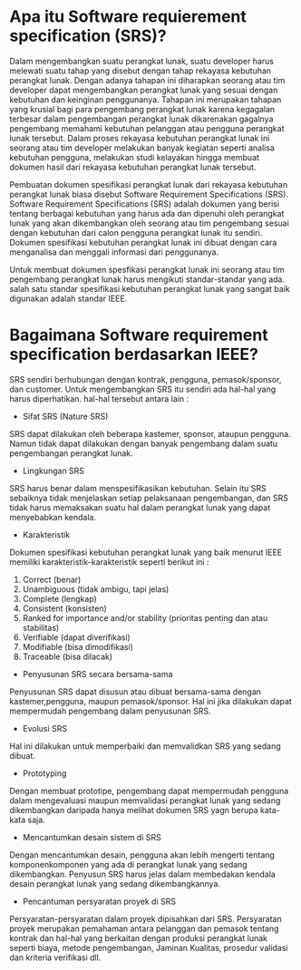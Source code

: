 # Apa itu Software requierement specification (SRS)?

Dalam mengembangkan suatu perangkat lunak, suatu developer harus melewati suatu tahap yang disebut dengan tahap rekayasa kebutuhan perangkat lunak. Dengan adanya tahapan ini diharapkan seorang atau tim developer dapat mengembangkan perangkat lunak yang sesuai dengan kebutuhan dan keinginan penggunanya. Tahapan ini merupakan tahapan yang krusial bagi para pengembang perangkat lunak karena
kegagalan terbesar dalam pengembangan perangkat lunak dikarenakan gagalnya pengembang memahami kebutuhan pelanggan atau pengguna perangkat lunak tersebut. Dalam proses rekayasa kebutuhan perangkat lunak ini seorang atau tim developer melakukan banyak kegiatan seperti analisa kebutuhan pengguna, melakukan studi kelayakan hingga membuat dokumen hasil dari rekayasa kebutuhan perangkat lunak tersebut. 

Pembuatan dokumen spesifikasi perangkat lunak dari rekayasa kebutuhan perangkat lunak biasa disebut Software Requirement Specifications (SRS). Software Requirement Specifications (SRS) adalah dokumen yang berisi tentang berbagai kebutuhan yang harus ada dan dipenuhi oleh perangkat lunak yang akan dikembangkan oleh seorang atau tim pengembang sesuai dengan kebutuhan dari calon pengguna perangkat lunak itu sendiri. Dokumen spesifikasi kebutuhan perangkat lunak ini dibuat dengan cara menganalisa dan menggali informasi dari penggunanya. 

Untuk membuat dokumen spesfikasi perangkat lunak ini seorang atau tim pengembang perangkat lunak harus mengikuti standar-standar yang ada. salah satu standar spesifikasi kebutuhan perangkat lunak yang sangat baik digunakan adalah standar IEEE.

# Bagaimana Software requirement specification berdasarkan IEEE?

SRS sendiri berhubungan dengan kontrak, pengguna, pemasok/sponsor, dan customer.
Untuk mengembangkan SRS itu sendiri ada hal-hal yang harus diperhatikan. hal-hal
tersebut antara lain :

- Sifat SRS (Nature SRS)

SRS dapat dilakukan oleh beberapa kastemer, sponsor, ataupun pengguna. Namun tidak
dapat dilakukan dengan banyak pengembang dalam suatu pengembangan perangkat
lunak.

- Lingkungan SRS

SRS harus benar dalam menspesifikasikan kebutuhan. Selain itu SRS sebaiknya tidak
menjelaskan setiap pelaksanaan pengembangan, dan SRS tidak harus memaksakan
suatu hal dalam perangkat lunak yang dapat menyebabkan kendala.

- Karakteristik

Dokumen spesifikasi kebutuhan perangkat lunak yang baik menurut IEEE memiliki
karakteristik-karakteristik seperti berikut ini :

1. Correct (benar)
2. Unambiguous (tidak ambigu, tapi jelas)
3. Complete (lengkap)
4. Consistent (konsisten)
5. Ranked for importance and/or stability (prioritas penting dan atau stabilitas)
6. Verifiable (dapat diverifikasi)
7. Modifiable (bisa dimodifikasi)
8. Traceable (bisa dilacak)

- Penyusunan SRS secara bersama-sama

Penyusunan SRS dapat disusun atau dibuat bersama-sama dengan kastemer,pengguna,
maupun pemasok/sponsor. Hal ini jika dilakukan dapat mempermudah pengembang
dalam penyusunan SRS.

- Evolusi SRS

Hal ini dilakukan untuk memperbaiki dan memvalidkan SRS yang sedang dibuat.

- Prototyping

Dengan membuat prototipe, pengembang dapat mempermudah pengguna dalam
mengevaluasi maupun memvalidasi perangkat lunak yang sedang dikembangkan
daripada hanya melihat dokumen SRS yagn berupa kata-kata saja.

- Mencantumkan desain sistem di SRS

Dengan mencantumkan desain, pengguna akan lebih mengerti tentang komponenkomponen yang ada di perangkat lunak yang sedang dikembangkan. Penyusun SRS
harus jelas dalam membedakan kendala desain perangkat lunak yang sedang
dikembangkannya.

- Pencantuman persyaratan proyek di SRS

Persyaratan-persyaratan dalam proyek dipisahkan dari SRS. Persyaratan proyek
merupakan pemahaman antara pelanggan dan pemasok tentang kontrak dan hal-hal
yang berkaitan dengan produksi perangkat lunak seperti biaya, metode pengembangan,
Jaminan Kualitas, prosedur validasi dan kriteria verifikasi dll.
